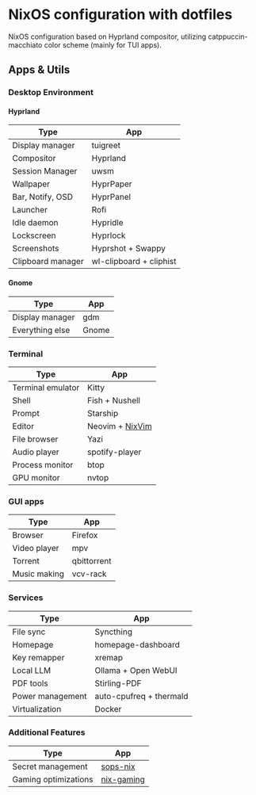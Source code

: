 # NixOS configuration with dotfiles

NixOS configuration based on Hyprland compositor, utilizing catppuccin-macchiato color scheme (mainly for TUI apps).

## Apps & Utils

### Desktop Environment

#### Hyprland

| Type              | App                     |
| ----------------- | ----------------------- |
| Display manager   | tuigreet                |
| Compositor        | Hyprland                |
| Session Manager   | uwsm                    |
| Wallpaper         | HyprPaper               |
| Bar, Notify, OSD  | HyprPanel               |
| Launcher          | Rofi                    |
| Idle daemon       | Hypridle                |
| Lockscreen        | Hyprlock                |
| Screenshots       | Hyprshot + Swappy       |
| Clipboard manager | wl-clipboard + cliphist |

#### Gnome

| Type            | App   |
| --------------- | ----- |
| Display manager | gdm   |
| Everything else | Gnome |

### Terminal

| Type              | App                                                           |
| ----------------- | ------------------------------------------------------------- |
| Terminal emulator | Kitty                                                         |
| Shell             | Fish + Nushell                                                |
| Prompt            | Starship                                                      |
| Editor            | Neovim + [NixVim](https://github.com/atimofeev/nixvim-config) |
| File browser      | Yazi                                                          |
| Audio player      | spotify-player                                                |
| Process monitor   | btop                                                          |
| GPU monitor       | nvtop                                                         |

### GUI apps

| Type         | App         |
| ------------ | ----------- |
| Browser      | Firefox     |
| Video player | mpv         |
| Torrent      | qbittorrent |
| Music making | vcv-rack    |

### Services

| Type             | App                     |
| ---------------- | ----------------------- |
| File sync        | Syncthing               |
| Homepage         | homepage-dashboard      |
| Key remapper     | xremap                  |
| Local LLM        | Ollama + Open WebUI     |
| PDF tools        | Stirling-PDF            |
| Power management | auto-cpufreq + thermald |
| Virtualization   | Docker                  |

### Additional Features

| Type                 | App                                                 |
| -------------------- | --------------------------------------------------- |
| Secret management    | [sops-nix](https://github.com/Mic92/sops-nix)       |
| Gaming optimizations | [nix-gaming](https://github.com/fufexan/nix-gaming) |
